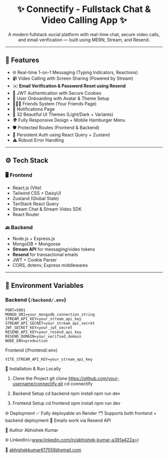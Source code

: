 <h1 align="center">✨ Connectify - Fullstack Chat & Video Calling App ✨</h1>

<p align="center">
A modern fullstack social platform with real-time chat, secure video calls, and email verification — built using MERN, Stream, and Resend.
</p>

---

## 🚀 Features

- 🌐 Real-time 1-on-1 Messaging (Typing Indicators, Reactions)
- 📹 Video Calling with Screen Sharing (Powered by Stream)
- ✉️ **Email Verification & Password Reset using Resend**
- 🔐 JWT Authentication with Secure Cookies
- 👤 User Onboarding with Avatar & Theme Setup
- 🧑‍🤝‍🧑 Friends System (Your Friends Page)
- 🔔 Notifications Page
- 🎨 32 Beautiful UI Themes (Light/Dark + Variants)
- 🌍 Fully Responsive Design + Mobile Hamburger Menu
- 🛡️ Protected Routes (Frontend & Backend)
- 💾 Persistent Auth using React Query + Zustand
- ⚠️ Robust Error Handling

---

## ⚙️ Tech Stack

### 🖥️ Frontend

- React.js (Vite)
- Tailwind CSS + DaisyUI
- Zustand (Global State)
- TanStack React Query
- Stream Chat & Stream Video SDK
- React Router

### 🔙 Backend

- Node.js + Express.js
- MongoDB + Mongoose
- **Stream API** for messaging/video tokens
- **Resend** for transactional emails
- JWT + Cookie Parser
- CORS, dotenv, Express middlewares

---

## 🧪 Environment Variables

### Backend (`/backend/.env`)

```env
PORT=5001
MONGO_URI=your_mongodb_connection_string
STREAM_API_KEY=your_stream_api_key
STREAM_API_SECRET=your_stream_api_secret
JWT_SECRET_KEY=your_jwt_secret
RESEND_API_KEY=your_resend_api_key
RESEND_DOMAIN=your_verified_domain
NODE_ENV=production
```

Frontend (/frontend/.env)

```env
VITE_STREAM_API_KEY=your_stream_api_key
```

🧰 Installation & Run Locally

1. Clone the Project
    git clone <https://github.com/your-username/connectify.git>
    cd connectify

2. Backend Setup
    cd backend
    npm install
    npm run dev

3. Frontend Setup
    cd frontend
    npm install
    npm run dev

🌐 Deployment
✅ Fully deployable on Render
🗂️ Supports both frontend + backend deployment
📨 Emails work via Resend API

👤 Author
Abhishek Kumar

🌐 LinkedIn(<www.linkedin.com/in/abhishek-kumar-a391a422a>)

📧 <abhishekkumar617559@gmail.com>
